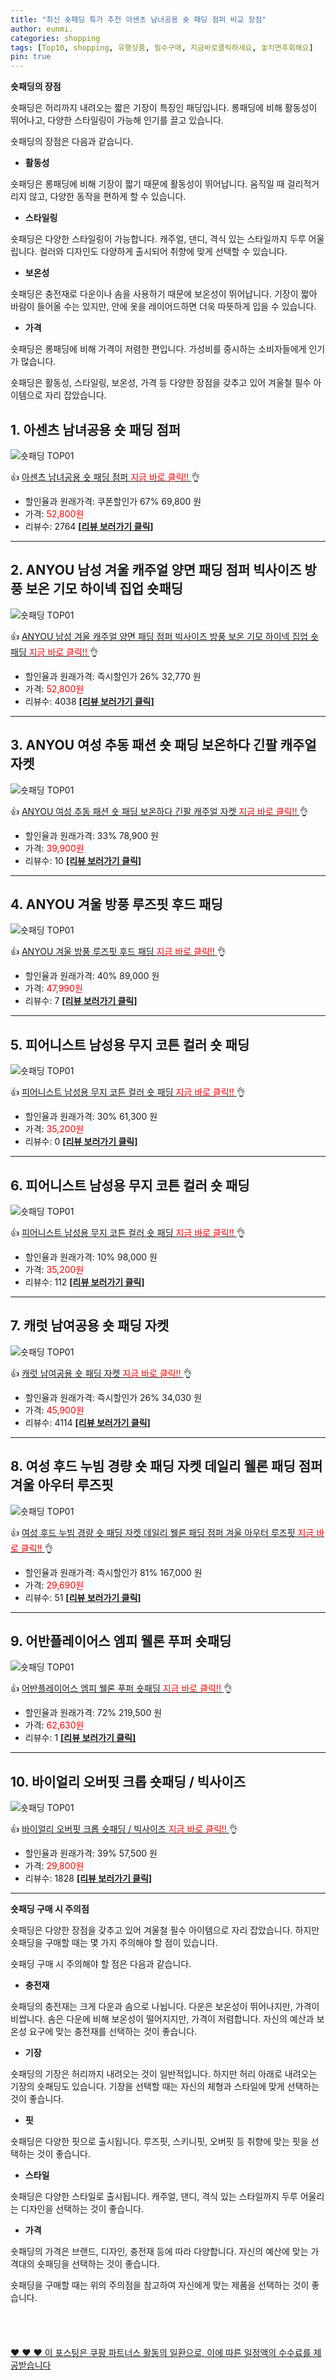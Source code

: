 ```yaml
---
title: "최신 숏패딩 특가 추천 아센츠 남녀공용 숏 패딩 점퍼 비교 장점"
author: eunmi.
categories: shopping
tags: [Top10, shopping, 유행상품, 필수구매, 지금바로클릭하세요, 놓치면후회해요]
pin: true
---
```

**숏패딩의 장점**

숏패딩은 허리까지 내려오는 짧은 기장이 특징인 패딩입니다. 롱패딩에 비해 활동성이 뛰어나고, 다양한 스타일링이 가능해 인기를 끌고 있습니다.

숏패딩의 장점은 다음과 같습니다.

* **활동성**

숏패딩은 롱패딩에 비해 기장이 짧기 때문에 활동성이 뛰어납니다. 움직일 때 걸리적거리지 않고, 다양한 동작을 편하게 할 수 있습니다.

* **스타일링**

숏패딩은 다양한 스타일링이 가능합니다. 캐주얼, 댄디, 격식 있는 스타일까지 두루 어울립니다. 컬러와 디자인도 다양하게 출시되어 취향에 맞게 선택할 수 있습니다.

* **보온성**

숏패딩은 충전재로 다운이나 솜을 사용하기 때문에 보온성이 뛰어납니다. 기장이 짧아 바람이 들어올 수는 있지만, 안에 옷을 레이어드하면 더욱 따뜻하게 입을 수 있습니다.

* **가격**

숏패딩은 롱패딩에 비해 가격이 저렴한 편입니다. 가성비를 중시하는 소비자들에게 인기가 많습니다.

숏패딩은 활동성, 스타일링, 보온성, 가격 등 다양한 장점을 갖추고 있어 겨울철 필수 아이템으로 자리 잡았습니다.

   

## 1. 아센츠 남녀공용 숏 패딩 점퍼

![숏패딩 TOP01](https://thumbnail6.coupangcdn.com/thumbnails/remote/230x230ex/image/vendor_inventory/9397/4f66c9a8a8b0ee1462fbf67054c3391b9cb27504424c3dee55f0840db151.jpg)


👍 [아센츠 남녀공용 숏 패딩 점퍼 <font color=red> 지금 바로 클릭!! </font> ](https://link.coupang.com/re/AFFSDP?lptag=AF3617701&subid=GithubCoopas&pageKey=7657566329&traceid=V0-153&itemId=20391972325&vendorItemId=87470567543) 👌 


- 할인율과 원래가격: 쿠폰할인가 67%  69,800   원
- 가격: <span style='color:red'>52,800원</span>
- 리뷰수: 2764  [**[리뷰 보러가기 클릭]**](https://link.coupang.com/re/AFFSDP?lptag=AF3617701&subid=GithubCoopas&pageKey=7657566329&traceid=V0-153&itemId=20391972325&vendorItemId=87470567543)

---


   

## 2. ANYOU 남성 겨울 캐주얼 양면 패딩 점퍼 빅사이즈 방풍 보온 기모 하이넥 집업 숏패딩

![숏패딩 TOP01](https://thumbnail8.coupangcdn.com/thumbnails/remote/230x230ex/image/vendor_inventory/a495/a14688603ad3807d1aef976b034958d9ada3d5ca6fa7f1a190259dbd2766.jpg)


👍 [ANYOU 남성 겨울 캐주얼 양면 패딩 점퍼 빅사이즈 방풍 보온 기모 하이넥 집업 숏패딩 <font color=red> 지금 바로 클릭!! </font> ](https://link.coupang.com/re/AFFSDP?lptag=AF3617701&subid=GithubCoopas&pageKey=7641596857&traceid=V0-153&itemId=20306370132&vendorItemId=87448949058) 👌 


- 할인율과 원래가격: 즉시할인가 26%  32,770   원
- 가격: <span style='color:red'>52,800원</span>
- 리뷰수: 4038  [**[리뷰 보러가기 클릭]**](https://link.coupang.com/re/AFFSDP?lptag=AF3617701&subid=GithubCoopas&pageKey=7641596857&traceid=V0-153&itemId=20306370132&vendorItemId=87448949058)

---


   

## 3. ANYOU 여성 추동 패션 숏 패딩 보온하다 긴팔 캐주얼 자켓

![숏패딩 TOP01](https://thumbnail9.coupangcdn.com/thumbnails/remote/230x230ex/image/vendor_inventory/92e2/7e56c3f50d39f5209dd399aa89eb0fad816ae0d910c94bdfc8143b4c1d00.jpg)


👍 [ANYOU 여성 추동 패션 숏 패딩 보온하다 긴팔 캐주얼 자켓 <font color=red> 지금 바로 클릭!! </font> ](https://link.coupang.com/re/AFFSDP?lptag=AF3617701&subid=GithubCoopas&pageKey=7650623243&traceid=V0-153&itemId=20355308722&vendorItemId=87298410671) 👌 


- 할인율과 원래가격: 33%  78,900   원
- 가격: <span style='color:red'>39,900원</span>
- 리뷰수: 10  [**[리뷰 보러가기 클릭]**](https://link.coupang.com/re/AFFSDP?lptag=AF3617701&subid=GithubCoopas&pageKey=7650623243&traceid=V0-153&itemId=20355308722&vendorItemId=87298410671)

---


   

## 4. ANYOU 겨울 방풍 루즈핏 후드 패딩

![숏패딩 TOP01](https://thumbnail7.coupangcdn.com/thumbnails/remote/230x230ex/image/vendor_inventory/6587/267930e7b31c2189a0ec7c84caa14956f1d8299b87fbc0d0cd39bb46ff0b.jpg)


👍 [ANYOU 겨울 방풍 루즈핏 후드 패딩 <font color=red> 지금 바로 클릭!! </font> ](https://link.coupang.com/re/AFFSDP?lptag=AF3617701&subid=GithubCoopas&pageKey=7619670729&traceid=V0-153&itemId=20198756615&vendorItemId=87289558889) 👌 


- 할인율과 원래가격: 40%  89,000   원
- 가격: <span style='color:red'>47,990원</span>
- 리뷰수: 7  [**[리뷰 보러가기 클릭]**](https://link.coupang.com/re/AFFSDP?lptag=AF3617701&subid=GithubCoopas&pageKey=7619670729&traceid=V0-153&itemId=20198756615&vendorItemId=87289558889)

---


   

## 5. 피어니스트 남성용 무지 코튼 컬러 숏 패딩

![숏패딩 TOP01](https://thumbnail9.coupangcdn.com/thumbnails/remote/230x230ex/image/rs_quotation_api/z2pb8tki/e212c56fe60843a7a7710d18571645da.jpg)


👍 [피어니스트 남성용 무지 코튼 컬러 숏 패딩 <font color=red> 지금 바로 클릭!! </font> ](https://link.coupang.com/re/AFFSDP?lptag=AF3617701&subid=GithubCoopas&pageKey=7011964317&traceid=V0-153&itemId=17235407017&vendorItemId=84407048834) 👌 


- 할인율과 원래가격: 30%  61,300   원
- 가격: <span style='color:red'>35,200원</span>
- 리뷰수: 0  [**[리뷰 보러가기 클릭]**](https://link.coupang.com/re/AFFSDP?lptag=AF3617701&subid=GithubCoopas&pageKey=7011964317&traceid=V0-153&itemId=17235407017&vendorItemId=84407048834)

---


   

## 6. 피어니스트 남성용 무지 코튼 컬러 숏 패딩

![숏패딩 TOP01](https://thumbnail7.coupangcdn.com/thumbnails/remote/230x230ex/image/rs_quotation_api/n2qfl8aq/fd1719d570644c57a20f6855b53a2a1b.jpg)


👍 [피어니스트 남성용 무지 코튼 컬러 숏 패딩 <font color=red> 지금 바로 클릭!! </font> ](https://link.coupang.com/re/AFFSDP?lptag=AF3617701&subid=GithubCoopas&pageKey=7011964317&traceid=V0-153&itemId=17235407025&vendorItemId=84407048899) 👌 


- 할인율과 원래가격: 10%  98,000   원
- 가격: <span style='color:red'>35,200원</span>
- 리뷰수: 112  [**[리뷰 보러가기 클릭]**](https://link.coupang.com/re/AFFSDP?lptag=AF3617701&subid=GithubCoopas&pageKey=7011964317&traceid=V0-153&itemId=17235407025&vendorItemId=84407048899)

---


   

## 7. 캐럿 남여공용 숏 패딩 자켓

![숏패딩 TOP01](https://thumbnail9.coupangcdn.com/thumbnails/remote/230x230ex/image/retail/images/1054077257689475-8d85c057-841d-4725-afc6-7ed49d00ddad.jpg)


👍 [캐럿 남여공용 숏 패딩 자켓 <font color=red> 지금 바로 클릭!! </font> ](https://link.coupang.com/re/AFFSDP?lptag=AF3617701&subid=GithubCoopas&pageKey=2111547192&traceid=V0-153&itemId=3586763330&vendorItemId=71572558357) 👌 


- 할인율과 원래가격: 즉시할인가 26%  34,030   원
- 가격: <span style='color:red'>45,900원</span>
- 리뷰수: 4114  [**[리뷰 보러가기 클릭]**](https://link.coupang.com/re/AFFSDP?lptag=AF3617701&subid=GithubCoopas&pageKey=2111547192&traceid=V0-153&itemId=3586763330&vendorItemId=71572558357)

---


   

## 8. 여성 후드 누빔 경량 숏 패딩 자켓 데일리 웰론 패딩 점퍼 겨울 아우터 루즈핏

![숏패딩 TOP01](https://thumbnail6.coupangcdn.com/thumbnails/remote/230x230ex/image/vendor_inventory/aeed/22edcad490d3d99669451ac562be34c5eb027f0533a04962ba5beec89d30.jpg)


👍 [여성 후드 누빔 경량 숏 패딩 자켓 데일리 웰론 패딩 점퍼 겨울 아우터 루즈핏 <font color=red> 지금 바로 클릭!! </font> ](https://link.coupang.com/re/AFFSDP?lptag=AF3617701&subid=GithubCoopas&pageKey=7584569143&traceid=V0-153&itemId=20028344358&vendorItemId=87124935981) 👌 


- 할인율과 원래가격: 즉시할인가 81%  167,000   원
- 가격: <span style='color:red'>29,690원</span>
- 리뷰수: 51  [**[리뷰 보러가기 클릭]**](https://link.coupang.com/re/AFFSDP?lptag=AF3617701&subid=GithubCoopas&pageKey=7584569143&traceid=V0-153&itemId=20028344358&vendorItemId=87124935981)

---


   

## 9. 어반플레이어스 엠피 웰론 푸퍼 숏패딩

![숏패딩 TOP01](https://thumbnail9.coupangcdn.com/thumbnails/remote/230x230ex/image/rs_quotation_api/ktfnb5tw/f9beb9333f01433ba4ac0b8f13ac3a7c.jpg)


👍 [어반플레이어스 엠피 웰론 푸퍼 숏패딩 <font color=red> 지금 바로 클릭!! </font> ](https://link.coupang.com/re/AFFSDP?lptag=AF3617701&subid=GithubCoopas&pageKey=6083536002&traceid=V0-153&itemId=11291221233&vendorItemId=78567947958) 👌 


- 할인율과 원래가격: 72%  219,500   원
- 가격: <span style='color:red'>62,630원</span>
- 리뷰수: 1  [**[리뷰 보러가기 클릭]**](https://link.coupang.com/re/AFFSDP?lptag=AF3617701&subid=GithubCoopas&pageKey=6083536002&traceid=V0-153&itemId=11291221233&vendorItemId=78567947958)

---


   

## 10. 바이얼리 오버핏 크롭 숏패딩 / 빅사이즈

![숏패딩 TOP01](https://thumbnail7.coupangcdn.com/thumbnails/remote/230x230ex/image/vendor_inventory/4bd6/78a2c00e3b122a2d56728097df412f53761b2c3228a50d6e0f721b3fceb5.jpg)


👍 [바이얼리 오버핏 크롭 숏패딩 / 빅사이즈 <font color=red> 지금 바로 클릭!! </font> ](https://link.coupang.com/re/AFFSDP?lptag=AF3617701&subid=GithubCoopas&pageKey=7578991029&traceid=V0-153&itemId=20002952529&vendorItemId=87122173492) 👌 


- 할인율과 원래가격: 39%  57,500   원
- 가격: <span style='color:red'>29,800원</span>
- 리뷰수: 1828  [**[리뷰 보러가기 클릭]**](https://link.coupang.com/re/AFFSDP?lptag=AF3617701&subid=GithubCoopas&pageKey=7578991029&traceid=V0-153&itemId=20002952529&vendorItemId=87122173492)

---
**숏패딩 구매 시 주의점**

숏패딩은 다양한 장점을 갖추고 있어 겨울철 필수 아이템으로 자리 잡았습니다. 하지만 숏패딩을 구매할 때는 몇 가지 주의해야 할 점이 있습니다.

숏패딩 구매 시 주의해야 할 점은 다음과 같습니다.

* **충전재**

숏패딩의 충전재는 크게 다운과 솜으로 나뉩니다. 다운은 보온성이 뛰어나지만, 가격이 비쌉니다. 솜은 다운에 비해 보온성이 떨어지지만, 가격이 저렴합니다. 자신의 예산과 보온성 요구에 맞는 충전재를 선택하는 것이 좋습니다.

* **기장**

숏패딩의 기장은 허리까지 내려오는 것이 일반적입니다. 하지만 허리 아래로 내려오는 기장의 숏패딩도 있습니다. 기장을 선택할 때는 자신의 체형과 스타일에 맞게 선택하는 것이 좋습니다.

* **핏**

숏패딩은 다양한 핏으로 출시됩니다. 루즈핏, 스키니핏, 오버핏 등 취향에 맞는 핏을 선택하는 것이 좋습니다.

* **스타일**

숏패딩은 다양한 스타일로 출시됩니다. 캐주얼, 댄디, 격식 있는 스타일까지 두루 어울리는 디자인을 선택하는 것이 좋습니다.

* **가격**

숏패딩의 가격은 브랜드, 디자인, 충전재 등에 따라 다양합니다. 자신의 예산에 맞는 가격대의 숏패딩을 선택하는 것이 좋습니다.

숏패딩을 구매할 때는 위의 주의점을 참고하여 자신에게 맞는 제품을 선택하는 것이 좋습니다.<br><br><br><br><br> [ ❤ ❤ ❤ 이 포스팅은 쿠팡 파트너스 활동의 일환으로, 이에 따른 일정액의 수수료를 제공받습니다](https://link.coupang.com/a/bcEFyh)